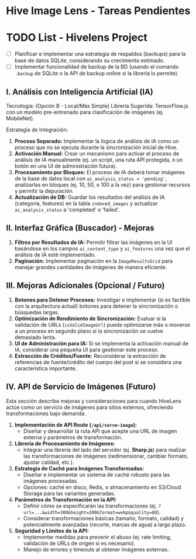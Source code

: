 # Hive Image Lens - Tareas Pendientes

# TODO List - Hivelens Project

- [ ] Planificar e implementar una estrategia de respaldos (backups) para la base de datos SQLite, considerando su crecimiento estimado.
- [ ] Implementar funcionalidad de backup de la BD (usando el comando `.backup` de SQLite o la API de backup online si la librería lo permite).

## I. Análisis con Inteligencia Artificial (IA)

Tecnología: (Opción B - Local/Más Simple)
Librería Sugerida: TensorFlow.js con un modelo pre-entrenado para clasificación de imágenes (ej. MobileNet).

Estrategia de Integración:

1.  **Proceso Separado:** Implementar la lógica de análisis de IA como un proceso que no se ejecuta durante la sincronización inicial de Hive.
2.  **Activación Manual:** Crear un mecanismo para activar el proceso de análisis de IA manualmente (ej. un script, una ruta API protegida, o un botón en una UI de administración futura).
3.  **Procesamiento por Bloques:** El proceso de IA deberá tomar imágenes de la base de datos local con `ai_analysis_status = 'pending'`, analizarlas en bloques (ej. 10, 50, o 100 a la vez) para gestionar recursos y permitir la depuración.
4.  **Actualización de DB:** Guardar los resultados del análisis de IA (categoría, features) en la tabla `indexed_images` y actualizar `ai_analysis_status` a 'completed' o 'failed'.

## II. Interfaz Gráfica (Buscador) - Mejoras

1.  **Filtros por Resultados de IA:** Permitir filtrar las imágenes en la UI basándose en los campos `ai_content_type` y `ai_features` una vez que el análisis de IA esté implementado.
2.  **Paginación:** Implementar paginación en la `ImageResultsGrid` para manejar grandes cantidades de imágenes de manera eficiente.

## III. Mejoras Adicionales (Opcional / Futuro)

1.  **Botones para Detener Procesos:** Investigar e implementar (si es factible con la arquitectura actual) botones para detener la sincronización o búsquedas largas.
2.  **Optimización de Rendimiento de Sincronización:** Evaluar si la validación de URLs (`isValidImageUrl`) puede optimizarse más o moverse a un proceso en segundo plano si la sincronización se vuelve demasiado lenta.
3.  **UI de Administración para IA:** Si se implementa la activación manual de IA, considerar una pequeña UI para gestionar este proceso.
4.  **Extracción de Créditos/Fuente:** Reconsiderar la extracción de referencias de fuente/crédito del cuerpo del post si se considera una característica importante.

## IV. API de Servicio de Imágenes (Futuro)

Esta sección describe mejoras y consideraciones para cuando HiveLens actúe como un servicio de imágenes para sitios externos, ofreciendo transformaciones bajo demanda.

1.  **Implementación de API Route (`/api/serve-image`):**
    - Diseñar y desarrollar la ruta API que acepte una URL de imagen externa y parámetros de transformación.
2.  **Librería de Procesamiento de Imágenes:**
    - Integrar una librería del lado del servidor (ej. **Sharp.js**) para realizar las transformaciones de imágenes (redimensionar, cambiar formato, ajustar calidad, etc.).
3.  **Estrategia de Caché para Imágenes Transformadas:**
    - Diseñar e implementar un sistema de caché robusto para las imágenes procesadas.
    - Opciones: caché en disco, Redis, o almacenamiento en S3/Cloud Storage para las variantes generadas.
4.  **Parámetros de Transformación en la API:**
    - Definir cómo se especificarán las transformaciones (ej. `?url=...&width=300&height=200&format=webp&quality=80`).
    - Considerar transformaciones básicas (tamaño, formato, calidad) y potencialmente avanzadas (recorte, marcas de agua) a largo plazo.
5.  **Seguridad y Límites de la API:**
    - Implementar medidas para prevenir el abuso (ej. rate limiting, validación de URLs de origen si es necesario).
    - Manejo de errores y timeouts al obtener imágenes externas.
